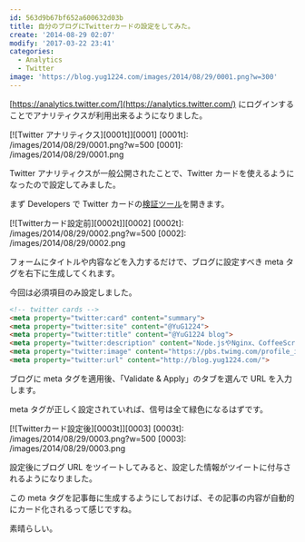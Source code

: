 ```yaml
---
id: 563d9b67bf652a600632d03b
title: 自分のブログにTwitterカードの設定をしてみた。
create: '2014-08-29 02:07'
modify: '2017-03-22 23:41'
categories:
  - Analytics
  - Twitter
image: 'https://blog.yug1224.com/images/2014/08/29/0001.png?w=300'
---
```


[https://analytics.twitter.com/](https://analytics.twitter.com/) にログインすることでアナリティクスが利用出来るようになりました。

[![Twitter アナリティクス][0001t]][0001]
[0001t]: /images/2014/08/29/0001.png?w=500
[0001]: /images/2014/08/29/0001.png

Twitter アナリティクスが一般公開されたことで、Twitter カードを使えるようになったので設定してみました。

<!-- more -->

まず Developers で Twitter カードの[検証ツール](https://dev.twitter.com/docs/cards/validation/validator)を開きます。

[![Twitterカード設定前][0002t]][0002]
[0002t]: /images/2014/08/29/0002.png?w=500
[0002]: /images/2014/08/29/0002.png

フォームにタイトルや内容などを入力するだけで、ブログに設定すべき meta タグを右下に生成してくれます。

今回は必須項目のみ設定しました。

```html
<!-- twitter cards -->
<meta property="twitter:card" content="summary">
<meta property="twitter:site" content="@YuG1224">
<meta property="twitter:title" content="@YuG1224 blog">
<meta property="twitter:description" content="Node.jsやNginx、CoffeeScriptが好きなWebエンジニアです。">
<meta property="twitter:image" content="https://pbs.twimg.com/profile_images/459990144779419648/bp4WxqdH.jpeg">
<meta property="twitter:url" content="http://blog.yug1224.com/">
```

ブログに meta タグを適用後、「Validate & Apply」のタブを選んで URL を入力します。

meta タグが正しく設定されていれば、信号は全て緑色になるはずです。

[![Twitterカード設定後][0003t]][0003]
[0003t]: /images/2014/08/29/0003.png?w=500
[0003]: /images/2014/08/29/0003.png

設定後にブログ URL をツイートしてみると、設定した情報がツイートに付与されるようになりました。

この meta タグを記事毎に生成するようにしておけば、その記事の内容が自動的にカード化されるって感じですね。

素晴らしい。
